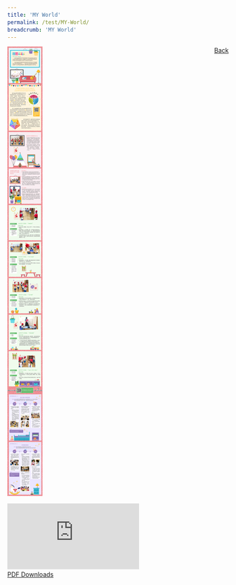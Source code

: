 ```yaml
---
title: 'MY World'
permalink: /test/MY-World/
breadcrumb: 'MY World'
---
```

<a href="/gallery/华文学习展示区-chinese-exhibitions-b/preschool/" style="float:right;">Back</a>
 <img src="/images/MYWorld-Presch-Poster.jpg"><br/>
<div class="video-container">
  <iframe src="https://www.youtube.com/embed/d6fmLlW8eoE" frameborder="0" allow="accelerometer; autoplay; encrypted-media; gyroscope; picture-in-picture" allowfullscreen></iframe></div>
<a href="/Sharing-Sessions/01-website-exhibitor-template-pdf.pdf" download>PDF Downloads</a>

